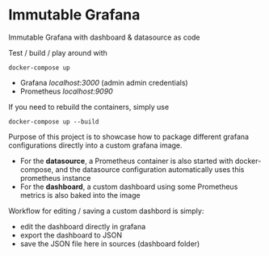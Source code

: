 # Immutable Grafana

Immutable Grafana with dashboard &amp; datasource as code

Test / build / play around with
```
docker-compose up
```

- Grafana *localhost:3000* (admin admin credentials)
- Prometheus *localhost:9090*

If you need to rebuild the containers, simply use

```
docker-compose up --build
```

Purpose of this project is to showcase how to package different grafana configurations directly into a custom grafana image. 

- For the **datasource**, a Prometheus container is also started with docker-compose, and the datasource configuration automatically uses this prometheus instance
- For the **dashboard**, a custom dashboard using some Prometheus metrics is also baked into the image 

Workflow for editing / saving a custom dashbord is simply:
- edit the dashboard directly in grafana
- export the dashboard to JSON
- save the JSON file here in sources (dashboard folder)
